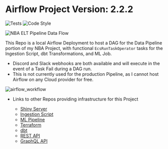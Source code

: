 # Airflow Project Version: 2.2.2
![Tests](https://github.com/jyablonski/nba_elt_airflow/actions/workflows/tests.yml/badge.svg) ![Code Style](https://img.shields.io/badge/code%20style-black-000000.svg)

![NBA ELT Pipeline Data Flow](https://github.com/jyablonski/nba_elt_airflow/assets/16946556/aee52f5d-b985-46e6-bf09-d1cfab0ee0c2)

This Repo is a local Airflow Deployment to host a DAG for the Data Pipeline portion of my NBA Project, with functional `EcsRunTaskOperator` tasks for the Ingestion Script, dbt Transformations, and ML Job. 

* Discord and Slack webhooks are both available and will execute in the event of a Task Fail during a DAG run.
* This is not currently used for the production Pipeline, as I cannot host Airflow on any Cloud provider for free.  

![airflow_workflow](https://user-images.githubusercontent.com/16946556/176963452-8621f4c1-cf8e-4124-a1f2-ab7d28b99069.jpg)

* Links to other Repos providing infrastructure for this Project

    * [Shiny Server](https://github.com/jyablonski/NBA-Dashboard)
	* [Ingestion Script](https://github.com/jyablonski/python_docker)
	* [ML Pipeline](https://github.com/jyablonski/nba_elt_mlflow)
	* [Terraform](https://github.com/jyablonski/aws_terraform/)
	* [dbt](https://github.com/jyablonski/nba_elt_dbt)
	* [REST API](https://github.com/jyablonski/nba_elt_rest_api)
	* [GraphQL API](https://github.com/jyablonski/graphql_praq)
  
